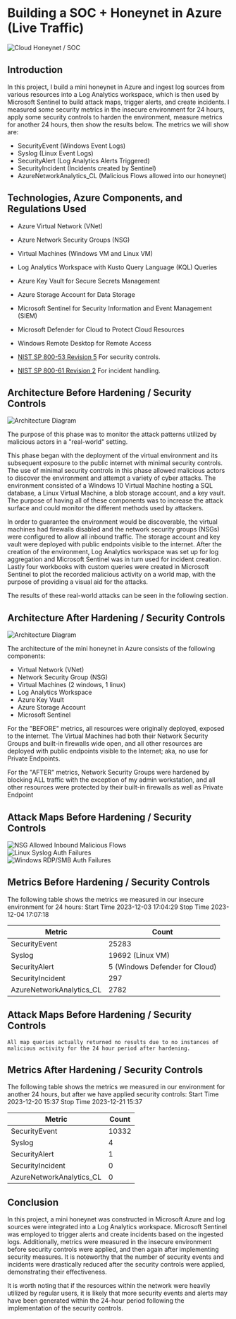 # Building a SOC + Honeynet in Azure (Live Traffic)
![Cloud Honeynet / SOC](https://i.ibb.co/z7K8LYz/updated-MINI-SOC.pn)

## Introduction

In this project, I build a mini honeynet in Azure and ingest log sources from various resources into a Log Analytics workspace, which is then used by Microsoft Sentinel to build attack maps, trigger alerts, and create incidents. I measured some security metrics in the insecure environment for 24 hours, apply some security controls to harden the environment, measure metrics for another 24 hours, then show the results below. The metrics we will show are:

- SecurityEvent (Windows Event Logs)
- Syslog (Linux Event Logs)
- SecurityAlert (Log Analytics Alerts Triggered)
- SecurityIncident (Incidents created by Sentinel)
- AzureNetworkAnalytics_CL (Malicious Flows allowed into our honeynet)



## Technologies, Azure Components, and Regulations Used

-	Azure Virtual Network (VNet)
-	Azure Network Security Groups (NSG)
-	Virtual Machines (Windows VM and Linux VM)
-	Log Analytics Workspace with Kusto Query Language (KQL) Queries
-	Azure Key Vault for Secure Secrets Management
-	Azure Storage Account for Data Storage
-	Microsoft Sentinel for Security Information and Event Management (SIEM)
-	Microsoft Defender for Cloud to Protect Cloud Resources
-	Windows Remote Desktop for Remote Access
-	[NIST SP 800-53 Revision 5](https://csrc.nist.gov/pubs/sp/800/53/r5/upd1/final) For security controls.

-	[NIST SP 800-61 Revision 2](https://www.nist.gov/privacy-framework/nist-sp-800-61) For incident handling.




## Architecture Before Hardening / Security Controls
![Architecture Diagram](https://i.ibb.co/nMvPxmV/Architecture-Before-Hardening-Security-Controls.jpg)

The purpose of this phase was to monitor the attack patterns utilized by malicious actors in a "real-world" setting.

This phase began with the deployment of the virtual environment and its subsequent exposure to the public internet with minimal security controls. The use of minimal security controls in this phase allowed malicious actors to discover the environment and attempt a variety of cyber attacks. The environment consisted of a Windows 10 Virtual Machine hosting a SQL database, a Linux Virtual Machine, a blob storage account, and a key vault. The purpose of having all of these components was to increase the attack surface and could monitor the different methods used by attackers.

In order to guarantee the environment would be discoverable, the virtual machines had firewalls disabled and the network security groups (NSGs) were configured to allow all inbound traffic. The storage account and key vault were deployed with public endpoints visible to the internet. After the creation of the environment, Log Analytics workspace was set up for log aggregation and Microsoft Sentinel was in turn used for incident creation. Lastly four workbooks with custom queries were created in Microsoft Sentinel to plot the recorded malicious activity on a world map, with the purpose of providing a visual aid for the attacks.

The results of these real-world attacks can be seen in the following section.



## Architecture After Hardening / Security Controls
![Architecture Diagram](https://i.ibb.co/F5qpGJ0/Architecture-After-Hardening-Security-Controls.jpg)

The architecture of the mini honeynet in Azure consists of the following components:

- Virtual Network (VNet)
- Network Security Group (NSG)
- Virtual Machines (2 windows, 1 linux)
- Log Analytics Workspace
- Azure Key Vault
- Azure Storage Account
- Microsoft Sentinel

For the "BEFORE" metrics, all resources were originally deployed, exposed to the internet. The Virtual Machines had both their Network Security Groups and built-in firewalls wide open, and all other resources are deployed with public endpoints visible to the Internet; aka, no use for Private Endpoints.

For the "AFTER" metrics, Network Security Groups were hardened by blocking ALL traffic with the exception of my admin workstation, and all other resources were protected by their built-in firewalls as well as Private Endpoint

## Attack Maps Before Hardening / Security Controls
![NSG Allowed Inbound Malicious Flows](https://i.imgur.com/1qvswSX.png)<br>
![Linux Syslog Auth Failures](https://i.imgur.com/G1YgZt6.png)<br>
![Windows RDP/SMB Auth Failures](https://i.imgur.com/ESr9Dlv.png)<br>

## Metrics Before Hardening / Security Controls

The following table shows the metrics we measured in our insecure environment for 24 hours:
Start Time 2023-12-03 17:04:29
Stop Time 2023-12-04 17:07:18

| Metric                   | Count
| ------------------------ | -----
| SecurityEvent            | 25283
| Syslog                   | 19692 (Linux VM)
| SecurityAlert            | 5 (Windows Defender for Cloud)
| SecurityIncident         | 297
| AzureNetworkAnalytics_CL | 2782

## Attack Maps Before Hardening / Security Controls

```All map queries actually returned no results due to no instances of malicious activity for the 24 hour period after hardening.```

## Metrics After Hardening / Security Controls

The following table shows the metrics we measured in our environment for another 24 hours, but after we have applied security controls:
Start Time 2023-12-20 15:37
Stop Time	2023-12-21 15:37

| Metric                   | Count
| ------------------------ | -----
| SecurityEvent            | 10332
| Syslog                   | 4
| SecurityAlert            | 1
| SecurityIncident         | 0
| AzureNetworkAnalytics_CL | 0

## Conclusion

In this project, a mini honeynet was constructed in Microsoft Azure and log sources were integrated into a Log Analytics workspace. Microsoft Sentinel was employed to trigger alerts and create incidents based on the ingested logs. Additionally, metrics were measured in the insecure environment before security controls were applied, and then again after implementing security measures. It is noteworthy that the number of security events and incidents were drastically reduced after the security controls were applied, demonstrating their effectiveness.

It is worth noting that if the resources within the network were heavily utilized by regular users, it is likely that more security events and alerts may have been generated within the 24-hour period following the implementation of the security controls.
